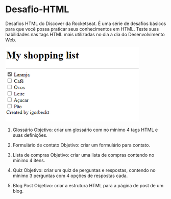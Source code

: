 # Desafio-HTML
Desafios HTML do Discover da Rocketseat. É uma série de desafios básicos para que você possa praticar seus conhecimentos em HTML. Teste suas habilidades nas tags HTML mais utilizadas no dia a dia do Desenvolvimento Web.

<img src="https://github.com/igorbeckt/Desafio-HTML/blob/master/Shopping-list/assets/pronto.png?raw=true">

1. Glossário
Objetivo: criar um glossário com no mínimo 4 tags HTML e suas definições.

2. Formulário de contato
Objetivo: criar um formulário para contato.

3. Lista de compras
Objetivo: criar uma lista de compras contendo no mínimo 4 itens.

4. Quiz
Objetivo: criar um quiz de perguntas e respostas, contendo no mínimo 3 perguntas com 4 opções de respostas cada.

5. Blog Post
Objetivo: criar a estrutura HTML para a página de post de um blog.
